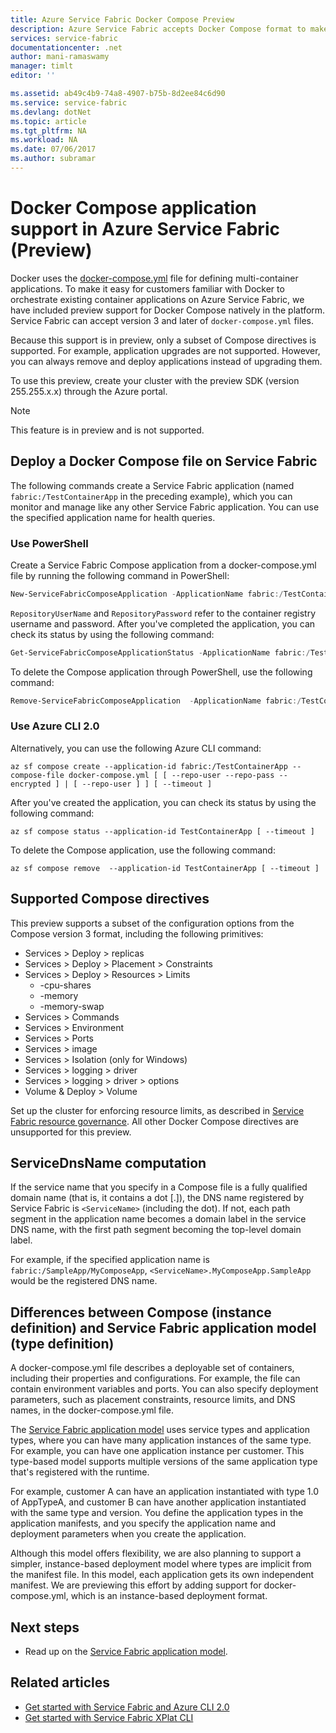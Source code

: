 ```yaml
---
title: Azure Service Fabric Docker Compose Preview
description: Azure Service Fabric accepts Docker Compose format to make it easier to orchestrate existing containers using Service Fabric. This support is currently in preview.
services: service-fabric
documentationcenter: .net
author: mani-ramaswamy
manager: timlt
editor: ''

ms.assetid: ab49c4b9-74a8-4907-b75b-8d2ee84c6d90
ms.service: service-fabric
ms.devlang: dotNet
ms.topic: article
ms.tgt_pltfrm: NA
ms.workload: NA
ms.date: 07/06/2017
ms.author: subramar
---
```

# Docker Compose application support in Azure Service Fabric (Preview)

Docker uses the [docker-compose.yml](https://docs.docker.com/compose) file for defining multi-container applications. To make it easy for customers familiar with Docker to orchestrate existing container applications on Azure Service Fabric, we have included preview support for Docker Compose natively in the platform. Service Fabric can accept version 3 and later of `docker-compose.yml` files. 

Because this support is in preview, only a subset of Compose directives is supported. For example, application upgrades are not supported. However, you can always remove and deploy applications instead of upgrading them.

To use this preview, create your cluster with the preview SDK (version 255.255.x.x) through the Azure portal. 

> [!NOTE]
> This feature is in preview and is not supported.

## Deploy a Docker Compose file on Service Fabric

The following commands create a Service Fabric application (named `fabric:/TestContainerApp` in the preceding example), which you can monitor and manage like any other Service Fabric application. You can use the specified application name for health queries.

### Use PowerShell

Create a Service Fabric Compose application from a docker-compose.yml file by running the following command in PowerShell:

```powershell
New-ServiceFabricComposeApplication -ApplicationName fabric:/TestContainerApp -Compose docker-compose.yml [-RepositoryUserName <>] [-RepositoryPassword <>] [-PasswordEncrypted]
```

`RepositoryUserName` and `RepositoryPassword` refer to the container registry username and password. After you've completed the application, you can check its status by using the following command:

```powershell
Get-ServiceFabricComposeApplicationStatus -ApplicationName fabric:/TestContainerApp -GetAllPages
```

To delete the Compose application through PowerShell, use the following command:

```powershell
Remove-ServiceFabricComposeApplication  -ApplicationName fabric:/TestContainerApp
```

### Use Azure CLI 2.0

Alternatively, you can use the following Azure CLI command:

```azurecli
az sf compose create --application-id fabric:/TestContainerApp --compose-file docker-compose.yml [ [ --repo-user --repo-pass --encrypted ] | [ --repo-user ] ] [ --timeout ]
```

After you've created the application, you can check its status by using the following command:

```azurecli
az sf compose status --application-id TestContainerApp [ --timeout ]
```

To delete the Compose application, use the following command:

```azurecli
az sf compose remove  --application-id TestContainerApp [ --timeout ]
```

## Supported Compose directives

This preview supports a subset of the configuration options from the Compose version 3 format, including the following primitives:

* Services > Deploy > replicas
* Services > Deploy > Placement > Constraints
* Services > Deploy > Resources > Limits
    * -cpu-shares
    * -memory
    * -memory-swap
* Services > Commands
* Services > Environment
* Services > Ports
* Services > image
* Services > Isolation (only for Windows)
* Services > logging > driver
* Services > logging > driver > options
* Volume & Deploy > Volume

Set up the cluster for enforcing resource limits, as described in [Service Fabric resource governance](service-fabric-resource-governance.md). All other Docker Compose directives are unsupported for this preview.

## ServiceDnsName computation

If the service name that you specify in a Compose file is a fully qualified domain name (that is, it contains a dot [.]), the DNS name registered by Service Fabric is `<ServiceName>` (including the dot). If not, each path segment in the application name becomes a domain label in the service DNS name, with the first path segment becoming the top-level domain label.

For example, if the specified application name is `fabric:/SampleApp/MyComposeApp`, `<ServiceName>.MyComposeApp.SampleApp` would be the registered DNS name.

## Differences between Compose (instance definition) and Service Fabric application model (type definition)

A docker-compose.yml file describes a deployable set of containers, including their properties and configurations.
For example, the file can contain environment variables and ports. You can also specify deployment parameters, such as placement constraints, resource limits, and DNS names, in the docker-compose.yml file.

The [Service Fabric application model](service-fabric-application-model.md) uses service types and application types, where you can have many application instances of the same type. For example, you can have one application instance per customer. This type-based model supports multiple versions of the same application type that's registered with the runtime.

For example, customer A can have an application instantiated with type 1.0 of AppTypeA, and customer B can have another application instantiated with the same type and version. You define the application types in the application manifests, and you specify the application name and deployment parameters when you create the application.

Although this model offers flexibility, we are also planning to support a simpler, instance-based deployment model where types are implicit from the manifest file. In this model, each application gets its own independent manifest. We are previewing this effort by adding support for docker-compose.yml, which is an instance-based deployment format.

## Next steps

* Read up on the [Service Fabric application model](service-fabric-application-model.md).

## Related articles

* [Get started with Service Fabric and Azure CLI 2.0](service-fabric-azure-cli-2-0.md)
* [Get started with Service Fabric XPlat CLI](service-fabric-azure-cli.md)
